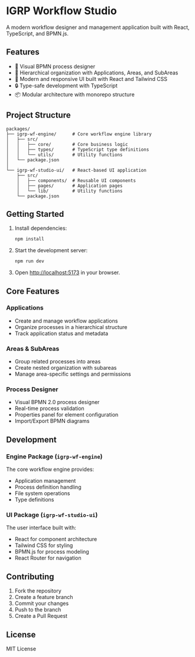 # IGRP Workflow Studio

A modern workflow designer and management application built with React, TypeScript, and BPMN.js.

## Features

- 🔄 Visual BPMN process designer
- 📁 Hierarchical organization with Applications, Areas, and SubAreas
- 🚀 Modern and responsive UI built with React and Tailwind CSS
- 🔒 Type-safe development with TypeScript
- 📦 Modular architecture with monorepo structure

## Project Structure

```
packages/
├── igrp-wf-engine/      # Core workflow engine library
│   ├── src/
│   │   ├── core/        # Core business logic
│   │   ├── types/       # TypeScript type definitions
│   │   └── utils/       # Utility functions
│   └── package.json
│
└── igrp-wf-studio-ui/   # React-based UI application
    ├── src/
    │   ├── components/  # Reusable UI components
    │   ├── pages/       # Application pages
    │   └── lib/         # Utility functions
    └── package.json
```

## Getting Started

1. Install dependencies:
   ```bash
   npm install
   ```

2. Start the development server:
   ```bash
   npm run dev
   ```

3. Open [http://localhost:5173](http://localhost:5173) in your browser.

## Core Features

### Applications
- Create and manage workflow applications
- Organize processes in a hierarchical structure
- Track application status and metadata

### Areas & SubAreas
- Group related processes into areas
- Create nested organization with subareas
- Manage area-specific settings and permissions

### Process Designer
- Visual BPMN 2.0 process designer
- Real-time process validation
- Properties panel for element configuration
- Import/Export BPMN diagrams

## Development

### Engine Package (`igrp-wf-engine`)

The core workflow engine provides:
- Application management
- Process definition handling
- File system operations
- Type definitions

### UI Package (`igrp-wf-studio-ui`)

The user interface built with:
- React for component architecture
- Tailwind CSS for styling
- BPMN.js for process modeling
- React Router for navigation

## Contributing

1. Fork the repository
2. Create a feature branch
3. Commit your changes
4. Push to the branch
5. Create a Pull Request

## License

MIT License